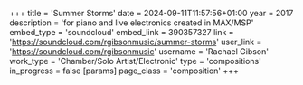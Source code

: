 +++
title = 'Summer Storms'
date = 2024-09-11T11:57:56+01:00
year = 2017
description = 'for piano and live electronics created in MAX/MSP'
embed_type = 'soundcloud'
embed_link = 390357327
link = 'https://soundcloud.com/rgibsonmusic/summer-storms'
user_link = 'https://soundcloud.com/rgibsonmusic'
username = 'Rachael Gibson'
work_type = 'Chamber/Solo Artist/Electronic'
type = 'compositions'
in_progress = false
[params]
    page_class = 'composition'
+++